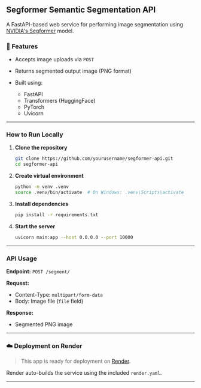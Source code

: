 ##  Segformer Semantic Segmentation API

A FastAPI-based web service for performing image segmentation using [NVIDIA's Segformer](https://huggingface.co/nvidia/segformer-b2-finetuned-ade-512-512) model.

### 🔧 Features

* Accepts image uploads via `POST`
* Returns segmented output image (PNG format)
* Built using:

  * FastAPI
  * Transformers (HuggingFace)
  * PyTorch
  * Uvicorn

---

###  How to Run Locally

1. **Clone the repository**

   ```bash
   git clone https://github.com/yourusername/segformer-api.git
   cd segformer-api
   ```

2. **Create virtual environment**

   ```bash
   python -m venv .venv
   source .venv/bin/activate  # On Windows: .venv\Scripts\activate
   ```

3. **Install dependencies**

   ```bash
   pip install -r requirements.txt
   ```

4. **Start the server**

   ```bash
   uvicorn main:app --host 0.0.0.0 --port 10000
   ```

---

###  API Usage

**Endpoint:**
`POST /segment/`

**Request:**

* Content-Type: `multipart/form-data`
* Body: Image file (`file` field)

**Response:**

* Segmented PNG image


---

### ☁️ Deployment on Render

> This app is ready for deployment on [Render](https://render.com).

Render auto-builds the service using the included `render.yaml`.

---
